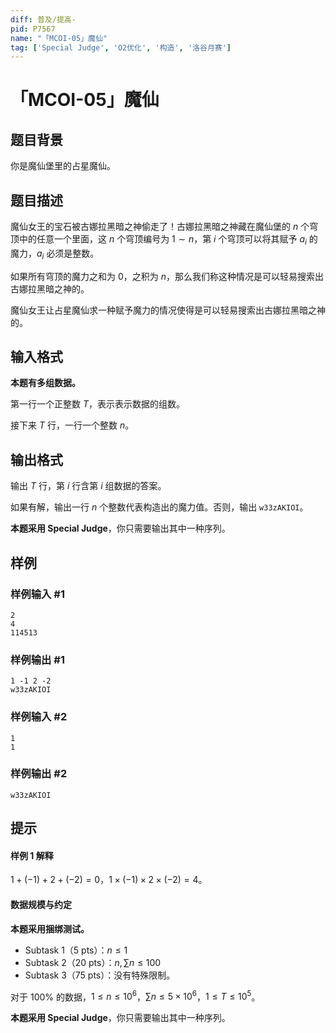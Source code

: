 ```yaml
---
diff: 普及/提高-
pid: P7567
name: "「MCOI-05」魔仙"
tag: ['Special Judge', 'O2优化', '构造', '洛谷月赛']
---
```

# 「MCOI-05」魔仙
## 题目背景

你是魔仙堡里的占星魔仙。
## 题目描述

魔仙女王的宝石被古娜拉黑暗之神偷走了！古娜拉黑暗之神藏在魔仙堡的 $n$ 个穹顶中的任意一个里面，这 $n$ 个穹顶编号为 $1 \sim n$，第 $i$ 个穹顶可以将其赋予 $a_i$ 的魔力，$a_i$ 必须是整数。

如果所有穹顶的魔力之和为 $0$，之积为 $n$，那么我们称这种情况是可以轻易搜索出古娜拉黑暗之神的。

魔仙女王让占星魔仙求一种赋予魔力的情况使得是可以轻易搜索出古娜拉黑暗之神的。
## 输入格式

**本题有多组数据。**  

第一行一个正整数 $T$，表示表示数据的组数。 

接下来 $T$ 行，一行一个整数 $n$。
## 输出格式

输出 $T$ 行，第 $i$ 行含第 $i$ 组数据的答案。

如果有解，输出一行 $n$ 个整数代表构造出的魔力值。否则，输出 `w33zAKIOI`。

**本题采用 Special Judge**，你只需要输出其中一种序列。
## 样例

### 样例输入 #1
```
2
4
114513
```
### 样例输出 #1
```
1 -1 2 -2
w33zAKIOI
```
### 样例输入 #2
```
1
1
```
### 样例输出 #2
```
w33zAKIOI
```
## 提示

#### 样例 1 解释

$1 +(-1)+2+(-2)=0$，$1 \times (-1) \times 2 \times (-2)=4$。

#### 数据规模与约定

**本题采用捆绑测试。**

 - Subtask 1（5 pts）：$n\le 1$
 - Subtask 2（20 pts）：$n,\sum n\le 100$
 - Subtask 3（75 pts）：没有特殊限制。

对于 $100\%$ 的数据，$1 \le n\le10^6$，$\sum n\le 5\times10^6$，$1\le T\le10^5$。

**本题采用 Special Judge**，你只需要输出其中一种序列。
